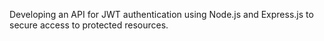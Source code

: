 Developing an API for JWT authentication using Node.js and Express.js to secure access to protected resources.
